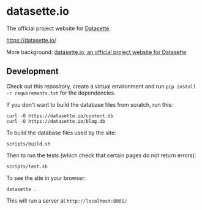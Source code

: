 # datasette.io

The official project website for [Datasette](https://github.com/simonw/datasette).

https://datasette.io/

More background: [datasette.io, an official project website for Datasette](https://simonwillison.net/2020/Dec/13/datasette-io/)

## Development

Check out this repository, create a virtual environment and run `pip install -r requirements.txt` for the dependencies.

If you don't want to build the database files from scratch, run this:

    curl -O https://datasette.io/content.db
    curl -O https://datasette.io/blog.db

To build the database files used by the site:

    scripts/build.sh

Then to run the tests (which check that certain pages do not return errors):

    scripts/test.sh

To see the site in your browser:

    datasette .

This will run a server at `http://localhost:8001/`

